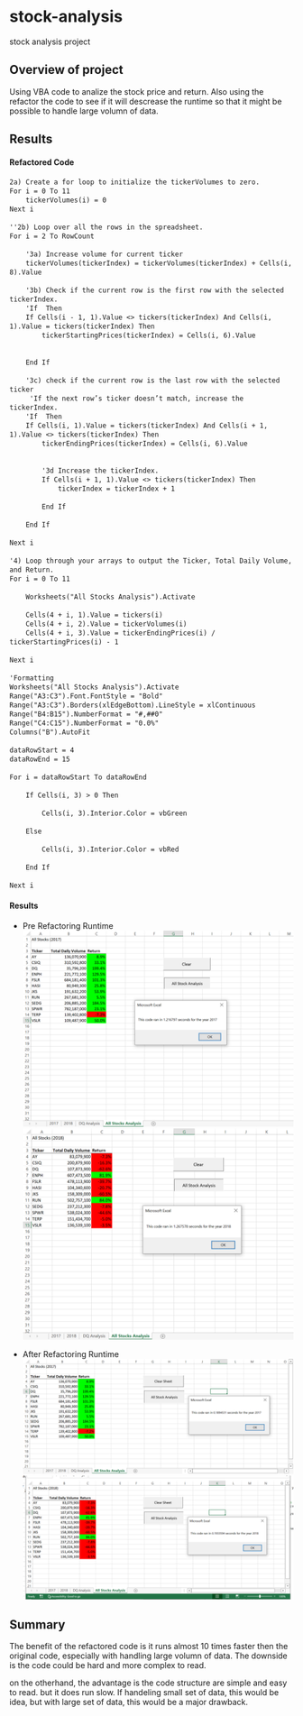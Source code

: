 # stock-analysis
stock analysis project

## Overview of project
Using VBA code to analize the stock price and return. Also using the refactor the code to see if it will descrease the runtime so that it might be possible to handle large volumn of data.

## Results

#### Refactored Code


    2a) Create a for loop to initialize the tickerVolumes to zero.
    For i = 0 To 11
        tickerVolumes(i) = 0
    Next i
        
    ''2b) Loop over all the rows in the spreadsheet.
    For i = 2 To RowCount
    
        '3a) Increase volume for current ticker
        tickerVolumes(tickerIndex) = tickerVolumes(tickerIndex) + Cells(i, 8).Value
        
        '3b) Check if the current row is the first row with the selected tickerIndex.
        'If  Then
        If Cells(i - 1, 1).Value <> tickers(tickerIndex) And Cells(i, 1).Value = tickers(tickerIndex) Then
            tickerStartingPrices(tickerIndex) = Cells(i, 6).Value
            
            
        End If
        
        '3c) check if the current row is the last row with the selected ticker
         'If the next row’s ticker doesn’t match, increase the tickerIndex.
        'If  Then
        If Cells(i, 1).Value = tickers(tickerIndex) And Cells(i + 1, 1).Value <> tickers(tickerIndex) Then
            tickerEndingPrices(tickerIndex) = Cells(i, 6).Value
            
            
            '3d Increase the tickerIndex.
            If Cells(i + 1, 1).Value <> tickers(tickerIndex) Then
                tickerIndex = tickerIndex + 1
                
            End If
            
        End If
    
    Next i
    
    '4) Loop through your arrays to output the Ticker, Total Daily Volume, and Return.
    For i = 0 To 11
        
        Worksheets("All Stocks Analysis").Activate
        
        Cells(4 + i, 1).Value = tickers(i)
        Cells(4 + i, 2).Value = tickerVolumes(i)
        Cells(4 + i, 3).Value = tickerEndingPrices(i) / tickerStartingPrices(i) - 1
        
    Next i
    
    'Formatting
    Worksheets("All Stocks Analysis").Activate
    Range("A3:C3").Font.FontStyle = "Bold"
    Range("A3:C3").Borders(xlEdgeBottom).LineStyle = xlContinuous
    Range("B4:B15").NumberFormat = "#,##0"
    Range("C4:C15").NumberFormat = "0.0%"
    Columns("B").AutoFit

    dataRowStart = 4
    dataRowEnd = 15

    For i = dataRowStart To dataRowEnd
        
        If Cells(i, 3) > 0 Then
            
            Cells(i, 3).Interior.Color = vbGreen
            
        Else
        
            Cells(i, 3).Interior.Color = vbRed
            
        End If
        
    Next i

#### Results
- Pre Refactoring Runtime
![2017_initial_code.png](Resources/2017_initial_code.png) 
![2018_initial_code.png](Resources/2018_initial_code.png)


- After Refactoring Runtime
![2017_refactored.png](Resources/2017_refactored.png) 
![2018_refactored.png](Resources/2018_refactored.png)

## Summary

The benefit of the refactored code is it runs almost 10 times faster then the original code, especially with handling large volumn of data. The downside is the code could be hard and more complex to read.

on the otherhand, the advantage is the code structure are simple and easy to read. but it does run slow. If handeling small set of data, this would be idea, but with large set of data, this would be a major drawback. 
